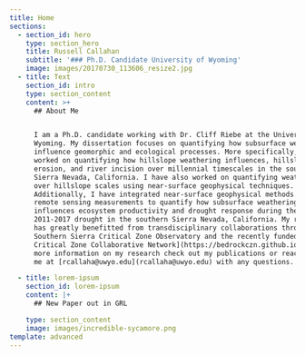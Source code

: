 ```yaml
---
title: Home
sections:
  - section_id: hero
    type: section_hero
    title: Russell Callahan
    subtitle: '### Ph.D. Candidate University of Wyoming'
    image: images/20170730_113606_resize2.jpg
  - title: Text
    section_id: intro
    type: section_content
    content: >+
      ## About Me


      I am a Ph.D. candidate working with Dr. Cliff Riebe at the University of
      Wyoming. My dissertation focuses on quantifying how subsurface weathering
      influence geomorphic and ecological processes. More specifically, I have
      worked on quantifying how hillslope weathering influences, hillslope
      erosion, and river incision over millennial timescales in the southern
      Sierra Nevada, California. I have also worked on quantifying weathering
      over hillslope scales using near-surface geophysical techniques.
      Additionally, I have integrated near-surface geophysical methods and
      remote sensing measurements to quantify how subsurface weathering
      influences ecosystem productivity and drought response during the historic
      2011-2017 drought in the southern Sierra Nevada, California. My research
      has greatly benefitted from transdisciplinary collaborations through the
      Southern Sierra Critical Zone Observatory and the recently funded [Bedrock
      Critical Zone Collaborative Network](https://bedrockczn.github.io/). For
      more information on my research check out my publications or reach out to
      me at [rcallaha@uwyo.edu](rcallaha@uwyo.edu) with any questions.

  - title: lorem-ipsum
    section_id: lorem-ipsum
    content: |+
      ## New Paper out in GRL

    type: section_content
    image: images/incredible-sycamore.png
template: advanced
---
```

